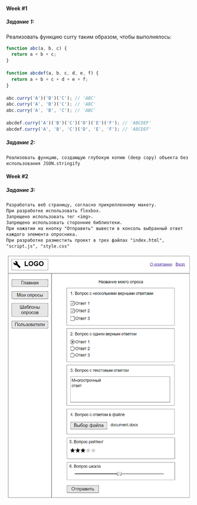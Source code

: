 #### Week #1

##### Задание 1:

Реализовать функцию curry таким образом, чтобы выполнялось:

```js
function abc(a, b, c) {
  return a + b + c;
}

function abcdef(a, b, c, d, e, f) {
  return a + b + c + d + e + f;
}

abc.curry('A')('B')('C'); // 'ABC'
abc.curry('A', 'B')('C'); // 'ABC'
abc.curry('A', 'B', 'C'); // 'ABC'

abcdef.curry('A')('B')('C')('D')('E')('F'); // 'ABCDEF'
abcdef.curry('A', 'B', 'C')('D', 'E', 'F'); // 'ABCDEF'
```

##### Задание 2:

```
Реализовать функцию, создающую глубокую копию (deep copy) объекта без использования JSON.stringify
```

#### Week #2

##### Задание 3:

```
Разработать веб страницу, согласно прикрепленному макету.
При разработке использовать flexbox.
Запрещено использовать тег <img>.
Запрещено использовать сторонние библиотеки.
При нажатии на кнопку "Отправить" вывести в консоль выбранный ответ каждого элемента опросника.
При разработке разместить проект в трех файлах "index.html", "script.js", "style.css"
```

![Mockup](./mockup.png)

